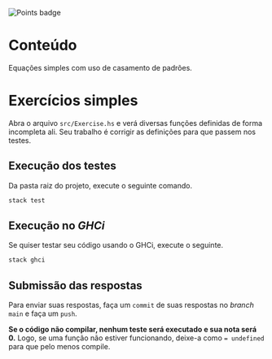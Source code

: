 ![Points badge](../../blob/badges/.github/badges/points.svg)


# Conteúdo
Equações simples com uso de casamento de padrões.

# Exercícios simples

Abra o arquivo `src/Exercise.hs` e verá diversas funções definidas de forma incompleta ali.
Seu trabalho é corrigir as definições para que passem nos testes.
 
## Execução dos testes

Da pasta raiz do projeto, execute o seguinte comando.

```bash
stack test
```

## Execução no *GHCi*
Se quiser testar seu código usando o GHCi, execute o seguinte.

```bash
stack ghci
```

## Submissão das respostas
Para enviar suas respostas, faça um `commit` de suas respostas no *branch* `main` e faça um `push`.


**Se o código não compilar, nenhum teste será executado e sua nota será 0.**
Logo, se uma função não estiver funcionando, deixe-a como `= undefined` para que pelo menos compile.
